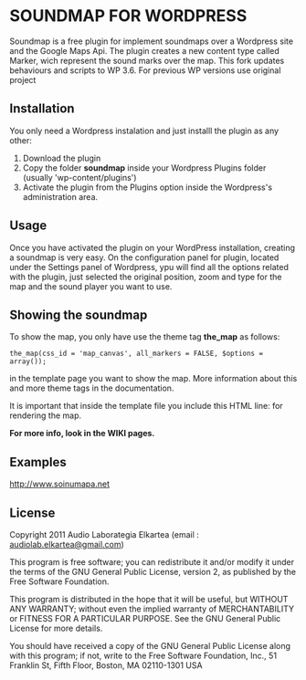 SOUNDMAP FOR WORDPRESS
=================

Soundmap is a free plugin for implement soundmaps over a Wordpress site and the Google Maps Api.
The plugin creates a new content type called Marker, wich represent the sound marks over the map.
This fork updates behaviours and scripts to WP 3.6. For previous WP versions use original project


Installation
-----

You only need a Wordpress instalation and just installl the plugin as any other:

1. Download the plugin
2. Copy the folder <b>soundmap</b> inside your Wordpress Plugins folder (usually 'wp-content/plugins')
3. Activate the plugin from the Plugins option inside the Wordpress's administration area.

Usage
------

Once you have activated the plugin on your WordPress installation, creating a soundmap is very easy.
On the configuration panel for plugin, located under the Settings panel of Wordpress, ypu will find all the options related with the plugin, just selected the original position, zoom and type for the map and the sound player you want to use.

Showing the soundmap
-----

To show the map, you only have use the theme tag <b>the_map</b> as follows:

	the_map(css_id = 'map_canvas', all_markers = FALSE, $options = array());

in the template page you want to show the map. More information about this and more theme tags in the documentation.

It is important that inside the template file you include this HTML line:
 	<?php the_map("map_canvas",true); ?>
for rendering the map.

<b>For more info, look in the WIKI pages.</b>

Examples
----------
http://www.soinumapa.net

License
---------------------

Copyright 2011  Audio Laborategia Elkartea  (email : audiolab.elkartea@gmail.com)

This program is free software; you can redistribute it and/or modify it under the terms of the GNU General Public License, version 2, as published by the Free Software Foundation.

This program is distributed in the hope that it will be useful, but WITHOUT ANY WARRANTY; without even the implied warranty of MERCHANTABILITY or FITNESS FOR A PARTICULAR PURPOSE. See the GNU General Public License for more details.

You should have received a copy of the GNU General Public License along with this program; if not, write to the Free Software Foundation, Inc., 51 Franklin St, Fifth Floor, Boston, MA  02110-1301  USA

